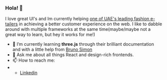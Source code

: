 ### Hola! 👋

I love great UI's and Im currently helping [one of UAE's leading fashion e-tailers](https://www.namshi.com) in achieving a better customer experience on the web. I like to dabble around with multiple frameworks at the same time(maybe/maybe not a great way to learn, but hey it works for me!)

- 🌱 I’m currently learning **three.js** through their brilliant documentation and with a little help from [Bruno Simon](https://threejs-journey.xyz/)
- 💬 Ask me about all things React and design-rich frontends.
- 📫 How to reach me:
- - [Linkedin](https://www.linkedin.com/in/m0hammed-ehab/)

<!--
**TheGooner93/TheGooner93** is a ✨ _special_ ✨ repository because its `README.md` (this file) appears on your GitHub profile.

Here are some ideas to get you started:

- 🔭 I’m currently working on ...
- 🌱 I’m currently learning ...
- 👯 I’m looking to collaborate on ...
- 🤔 I’m looking for help with ...
- 💬 Ask me about ...
- 📫 How to reach me: ...
- 😄 Pronouns: ...
- ⚡ Fun fact: ...
-->
